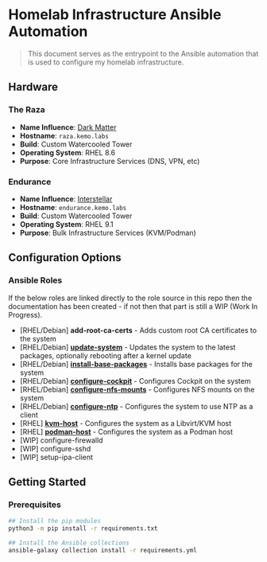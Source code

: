 # Homelab Infrastructure Ansible Automation

> This document serves as the entrypoint to the Ansible automation that is used to configure my homelab infrastructure.

## Hardware

### The Raza

- **Name Influence**: [Dark Matter](https://darkmatter.fandom.com/wiki/Raza)
- **Hostname**: `raza.kemo.labs`
- **Build**: Custom Watercooled Tower
- **Operating System**: RHEL 8.6
- **Purpose**: Core Infrastructure Services (DNS, VPN, etc)

### Endurance

- **Name Influence**: [Interstellar](https://interstellarfilm.fandom.com/wiki/Endurance)
- **Hostname**: `endurance.kemo.labs`
- **Build**: Custom Watercooled Tower
- **Operating System**: RHEL 9.1
- **Purpose**: Bulk Infrastructure Services (KVM/Podman)

## Configuration Options

### Ansible Roles

If the below roles are linked directly to the role source in this repo then the documentation has been created - if not then that part is still a WIP (Work In Progress).

- [RHEL/Debian] **add-root-ca-certs** - Adds custom root CA certificates to the system
- [RHEL/Debian] **[update-system](roles/update-system/)** - Updates the system to the latest packages, optionally rebooting after a kernel update
- [RHEL/Debian] **[install-base-packages](roles/install-base-packages/)** - Installs base packages for the system
- [RHEL/Debian] **[configure-cockpit](roles/configure-cockpit/)** - Configures Cockpit on the system
- [RHEL/Debian] **[configure-nfs-mounts](roles/configure-nfs-mounts/)** - Configures NFS mounts on the system
- [RHEL/Debian] **[configure-ntp](roles/configure-ntp/)** - Configures the system to use NTP as a client
- [RHEL] **[kvm-host](roles/kvm-host/)** - Configures the system as a Libvirt/KVM host
- [RHEL] **[podman-host](roles/podman-host/)** - Configures the system as a Podman host
- [WIP] configure-firewalld
- [WIP] configure-sshd
- [WIP] setup-ipa-client

## Getting Started

### Prerequisites

```bash
## Install the pip modules
python3 -m pip install -r requirements.txt

## Install the Ansible collections
ansible-galaxy collection install -r requirements.yml
```